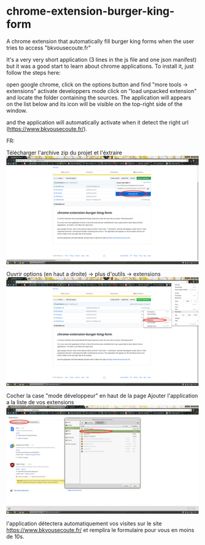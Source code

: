 # chrome-extension-burger-king-form
A chrome extension that automatically fill burger king forms when the user tries to access "bkvousecoute.fr"

It's a very very short application (3 lines in the js file and one json manifest) but it was a good start to learn about chrome applications. To install it, just follow the steps here:

open google chrome, click on the options button and find "more tools -> extensions"
activate developpers mode
click on "load unpacked extension" and locate the folder containing the sources.
The application will appears on the list below and its icon will be visible on the top-right side of the window.

and the application will automatically activate when it detect the right url (https://www.bkvousecoute.fr/).

FR:

Télécharger l'archive zip du projet et l'éxtraire
![alt text](./download.png)

Ouvrir options (en haut a droite) -> plus d'outils -> extensions
![alt text](./tools.png)

Cocher la case "mode développeur" en haut de la page
Ajouter l'application a la liste de vos extensions
![alt text](./set.png)

l'application détectera automatiquement vos visites sur le site https://www.bkvousecoute.fr/ et remplira le formulaire pour vous en moins de 10s.
